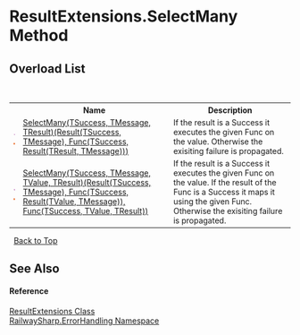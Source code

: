 # ResultExtensions.SelectMany Method 
 


## Overload List
&nbsp;<table><tr><th></th><th>Name</th><th>Description</th></tr><tr><td>![Public method](media/pubmethod.gif "Public method")![Static member](media/static.gif "Static member")</td><td><a href="M_RailwaySharp_ErrorHandling_ResultExtensions_SelectMany__3">SelectMany(TSuccess, TMessage, TResult)(Result(TSuccess, TMessage), Func(TSuccess, Result(TResult, TMessage)))</a></td><td>
If the result is a Success it executes the given Func on the value. Otherwise the exisiting failure is propagated.</td></tr><tr><td>![Public method](media/pubmethod.gif "Public method")![Static member](media/static.gif "Static member")</td><td><a href="M_RailwaySharp_ErrorHandling_ResultExtensions_SelectMany__4">SelectMany(TSuccess, TMessage, TValue, TResult)(Result(TSuccess, TMessage), Func(TSuccess, Result(TValue, TMessage)), Func(TSuccess, TValue, TResult))</a></td><td>
If the result is a Success it executes the given Func on the value. If the result of the Func is a Success it maps it using the given Func. Otherwise the exisiting failure is propagated.</td></tr></table>&nbsp;
<a href="#resultextensions.selectmany-method">Back to Top</a>

## See Also


#### Reference
<a href="T_RailwaySharp_ErrorHandling_ResultExtensions">ResultExtensions Class</a><br /><a href="N_RailwaySharp_ErrorHandling">RailwaySharp.ErrorHandling Namespace</a><br />